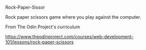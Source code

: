 Rock-Paper-Sissor

Rock paper scissors game where you play against the computer.

From The Odin Project's curriculum

https://www.theodinproject.com/courses/web-development-101/lessons/rock-paper-scissors

